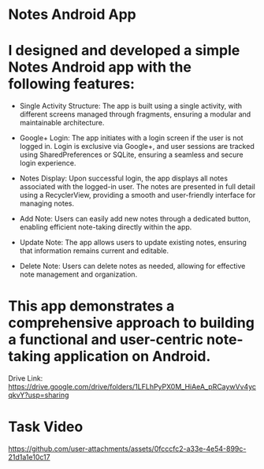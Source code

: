 # Notes Android App

# I designed and developed a simple Notes Android app with the following features:

* Single Activity Structure: The app is built using a single activity, with different screens managed through fragments, ensuring a modular and maintainable architecture.

* Google+ Login: The app initiates with a login screen if the user is not logged in. Login is exclusive via Google+, and user sessions are tracked using SharedPreferences or SQLite, ensuring a seamless and secure login experience.

* Notes Display: Upon successful login, the app displays all notes associated with the logged-in user. The notes are presented in full detail using a RecyclerView, providing a smooth and user-friendly interface for managing notes.

* Add Note: Users can easily add new notes through a dedicated button, enabling efficient note-taking directly within the app.

* Update Note: The app allows users to update existing notes, ensuring that information remains current and editable.

* Delete Note: Users can delete notes as needed, allowing for effective note management and organization.

# This app demonstrates a comprehensive approach to building a functional and user-centric note-taking application on Android.

Drive Link: https://drive.google.com/drive/folders/1LFLhPyPX0M_HiAeA_pRCaywVv4ycqkvY?usp=sharing

# Task Video 
https://github.com/user-attachments/assets/0fcccfc2-a33e-4e54-899c-21d1a1e10c17

